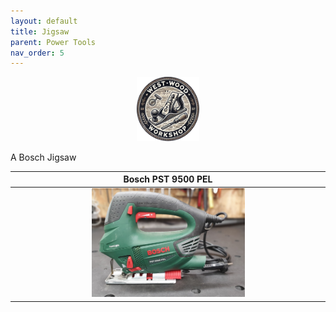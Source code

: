 ```yaml
---
layout: default
title: Jigsaw
parent: Power Tools
nav_order: 5
---
```

<p align="center"> <img src="../media/www_logo.png" width="20%" height="20%"/> </p>

A Bosch Jigsaw


|                                                             Bosch PST 9500 PEL                                                             |
|:------------------------------------------------------------------------------------------------------------------------------------------:|
| [<img alt="image" height="25%" src="/media/Bosch_PST_9500_PEL.jpg" width="50%"/>](https://garlatti.github.io/media/Bosch_PST_9500_PEL.jpg) | 